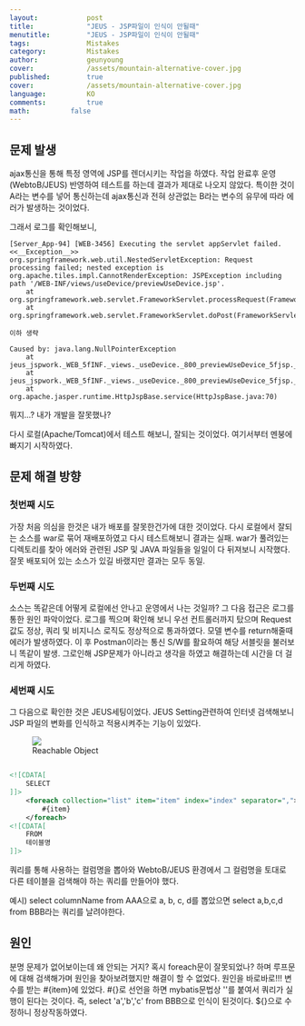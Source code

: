 ```yaml
---
layout:            post
title:             "JEUS - JSP파일이 인식이 안될때"
menutitle:         "JEUS - JSP파일이 인식이 안될때"
tags:              Mistakes
category:          Mistakes
author:            geunyoung
cover:             /assets/mountain-alternative-cover.jpg
published:         true
cover:             /assets/mountain-alternative-cover.jpg
language:          KO
comments:          true
math:		   false
---
```


## 문제 발생

ajax통신을 통해 특정 영역에 JSP를 렌더시키는 작업을 하였다. 작업 완료후 운영(WebtoB/JEUS) 반영하여 테스트를 하는데 결과가 제대로 나오지 않았다. 특이한 것이 A라는 변수를 넣어 통신하는데 ajax통신과 전혀 상관없는 B라는 변수의 유무에 따라 에러가 발생하는 것이었다.

그래서 로그를 확인해보니,

```text
[Server_App-94] [WEB-3456] Executing the servlet appServlet failed.
<<__Exception__>>
org.springframework.web.util.NestedServletException: Request processing failed; nested exception is org.apache.tiles.impl.CannotRenderException: JSPException including path '/WEB-INF/views/useDevice/previewUseDevice.jsp'.
	at org.springframework.web.servlet.FrameworkServlet.processRequest(FrameworkServlet.java:894)
	at org.springframework.web.servlet.FrameworkServlet.doPost(FrameworkServlet.java:789)
	
이하 생략

Caused by: java.lang.NullPointerException
	at jeus_jspwork._WEB_5fINF._views._useDevice._800_previewUseDevice_5fjsp._jspx_meth_c_005fif_005f2(_800_previewUseDevice_5fjsp.java:1523)
	at jeus_jspwork._WEB_5fINF._views._useDevice._800_previewUseDevice_5fjsp._jspService(_800_previewUseDevice_5fjsp.java:459)
	at org.apache.jasper.runtime.HttpJspBase.service(HttpJspBase.java:70)

```

뭐지...? 내가 개발을 잘못했나?

다시 로컬(Apache/Tomcat)에서 테스트 해보니, 잘되는 것이었다. 여기서부터 멘붕에 빠지기 시작하였다.


## 문제 해결 방향

### 첫번째 시도

 가장 처음 의심을 한것은 내가 배포를 잘못한건가에 대한 것이었다. 다시 로컬에서 잘되는 소스를 war로 묶어 재배포하였고 다시 테스트해보니 결과는 실패. war가 풀려있는 디렉토리를 찾아 에러와 관련된 JSP 및 JAVA 파일들을 일일이 다 뒤져보니 시작했다. 잘못 배포되어 있는 소스가 있길 바랬지만 결과는 모두 동일.
 
 ### 두번째 시도
 
  소스는 똑같은데 어떻게 로컬에선 안나고 운영에서 나는 것일까? 그 다음 접근은 로그를 통한 원인 파악이었다. 로그를 찍으며 확인해 보니 우선 컨트롤러까지 탔으며 Request값도 정상, 쿼리 및 비지니스 로직도 정상적으로 통과하였다. 모델 변수를 return해줄때 에러가 발생하였다. 이 후 Postman이라는 통신 S/W를 활요하여 해당 서블릿을 불러보니 똑같이 발생. 그로인해 JSP문제가 아니라고 생각을 하였고 해결하는데 시간을 더 걸리게 하였다.
  
### 세번째 시도

 그 다음으로 확인한 것은 JEUS세팅이었다. JEUS Setting관련하여 인터넷 검색해보니 JSP 파일의 변화를 인식하고 적용시켜주는 기능이 있었다.
 
 <aside>
<figure>
<img src="{{ "/media/img/Mistakes/jeus20190326.PNG" | absolute_url }}" />
<figcaption>Reachable Object</figcaption>
</figure>
</aside>
 

```xml

<![CDATA[
	SELECT
]]>			
	<foreach collection="list" item="item" index="index" separator=",">
		#{item}
	</foreach>	
<![CDATA[
	FROM 
    테이블명
]]>

```



쿼리를 통해 사용하는 컬럼명을 뽑아와 WebtoB/JEUS 환경에서 
그 컬럼명을 토대로 다른 테이블을 검색해야 하는 쿼리를 만들어야 했다.

예시)
select columnName from AAA으로  a, b, c, d를 뽑았으면
select a,b,c,d from BBB라는 쿼리를 날려야한다.

## 원인

분명 문제가 없어보이는데 왜 안되는 거지? 혹시 foreach문이 잘못되었나? 하며 루프문에 대해 검색해가며 원인을 찾아보려했지만 해결이 할 수 없었다.
원인을 바로바로!!!
변수를 받는 #{item}에 있었다. #{}로 선언을 하면 mybatis문법상 ''를 붙여서 쿼리가 실행이 된다는 것이다.
즉, select 'a','b','c' from BBB으로 인식이 된것이다.
${}으로 수정하니 정상작동하였다.




